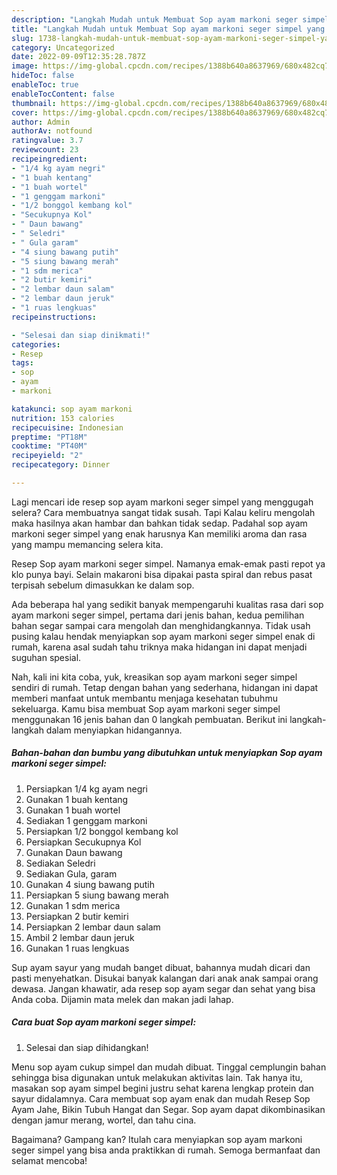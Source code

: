 ```yaml
---
description: "Langkah Mudah untuk Membuat Sop ayam markoni seger simpel yang Lezat, Buat Buka Puasa Bisa Manjain Lidah"
title: "Langkah Mudah untuk Membuat Sop ayam markoni seger simpel yang Lezat, Buat Buka Puasa Bisa Manjain Lidah"
slug: 1738-langkah-mudah-untuk-membuat-sop-ayam-markoni-seger-simpel-yang-lezat-buat-buka-puasa-bisa-manjain-lidah
category: Uncategorized
date: 2022-09-09T12:35:28.787Z
image: https://img-global.cpcdn.com/recipes/1388b640a8637969/680x482cq70/sop-ayam-markoni-seger-simpel-foto-resep-utama.jpg
hideToc: false
enableToc: true
enableTocContent: false
thumbnail: https://img-global.cpcdn.com/recipes/1388b640a8637969/680x482cq70/sop-ayam-markoni-seger-simpel-foto-resep-utama.jpg
cover: https://img-global.cpcdn.com/recipes/1388b640a8637969/680x482cq70/sop-ayam-markoni-seger-simpel-foto-resep-utama.jpg
author: Admin
authorAv: notfound
ratingvalue: 3.7
reviewcount: 23
recipeingredient:
- "1/4 kg ayam negri"
- "1 buah kentang"
- "1 buah wortel"
- "1 genggam markoni"
- "1/2 bonggol kembang kol"
- "Secukupnya Kol"
- " Daun bawang"
- " Seledri"
- " Gula garam"
- "4 siung bawang putih"
- "5 siung bawang merah"
- "1 sdm merica"
- "2 butir kemiri"
- "2 lembar daun salam"
- "2 lembar daun jeruk"
- "1 ruas lengkuas"
recipeinstructions:

- "Selesai dan siap dinikmati!"
categories:
- Resep
tags:
- sop
- ayam
- markoni

katakunci: sop ayam markoni 
nutrition: 153 calories
recipecuisine: Indonesian
preptime: "PT18M"
cooktime: "PT40M"
recipeyield: "2"
recipecategory: Dinner

---
```



Lagi mencari ide resep sop ayam markoni seger simpel yang menggugah selera? Cara membuatnya sangat tidak susah. Tapi Kalau keliru mengolah maka hasilnya akan hambar dan bahkan tidak sedap. Padahal sop ayam markoni seger simpel yang enak harusnya Kan memiliki aroma dan rasa yang mampu memancing selera kita.


Resep Sop ayam markoni seger simpel. Namanya emak-emak pasti repot ya klo punya bayi. Selain makaroni bisa dipakai pasta spiral dan rebus pasat terpisah sebelum dimasukkan ke dalam sop.

Ada beberapa hal yang sedikit banyak mempengaruhi kualitas rasa dari sop ayam markoni seger simpel, pertama dari jenis bahan, kedua pemilihan bahan segar sampai cara mengolah dan menghidangkannya. Tidak usah pusing kalau hendak menyiapkan sop ayam markoni seger simpel enak di rumah, karena asal sudah tahu triknya maka hidangan ini dapat menjadi suguhan spesial.


Nah, kali ini kita coba, yuk, kreasikan sop ayam markoni seger simpel sendiri di rumah. Tetap dengan bahan yang sederhana, hidangan ini dapat memberi manfaat untuk membantu menjaga kesehatan tubuhmu sekeluarga. Kamu bisa membuat Sop ayam markoni seger simpel menggunakan 16 jenis bahan dan 0 langkah pembuatan. Berikut ini langkah-langkah dalam menyiapkan hidangannya.

<!--inarticleads1-->

##### Bahan-bahan dan bumbu yang dibutuhkan untuk menyiapkan Sop ayam markoni seger simpel:

1. Persiapkan 1/4 kg ayam negri
1. Gunakan 1 buah kentang
1. Gunakan 1 buah wortel
1. Sediakan 1 genggam markoni
1. Persiapkan 1/2 bonggol kembang kol
1. Persiapkan Secukupnya Kol
1. Gunakan  Daun bawang
1. Sediakan  Seledri
1. Sediakan  Gula, garam
1. Gunakan 4 siung bawang putih
1. Persiapkan 5 siung bawang merah
1. Gunakan 1 sdm merica
1. Persiapkan 2 butir kemiri
1. Persiapkan 2 lembar daun salam
1. Ambil 2 lembar daun jeruk
1. Gunakan 1 ruas lengkuas


Sup ayam sayur yang mudah banget dibuat, bahannya mudah dicari dan pasti menyehatkan. Disukai banyak kalangan dari anak anak sampai orang dewasa. Jangan khawatir, ada resep sop ayam segar dan sehat yang bisa Anda coba. Dijamin mata melek dan makan jadi lahap. 

<!--inarticleads2-->

##### Cara buat Sop ayam markoni seger simpel:


1. Selesai dan siap dihidangkan!

Menu sop ayam cukup simpel dan mudah dibuat. Tinggal cemplungin bahan sehingga bisa digunakan untuk melakukan aktivitas lain. Tak hanya itu, masakan sop ayam simpel begini justru sehat karena lengkap protein dan sayur didalamnya. Cara membuat sop ayam enak dan mudah Resep Sop Ayam Jahe, Bikin Tubuh Hangat dan Segar. Sop ayam dapat dikombinasikan dengan jamur merang, wortel, dan tahu cina. 

Bagaimana? Gampang kan? Itulah cara menyiapkan sop ayam markoni seger simpel yang bisa anda praktikkan di rumah. Semoga bermanfaat dan selamat mencoba!
